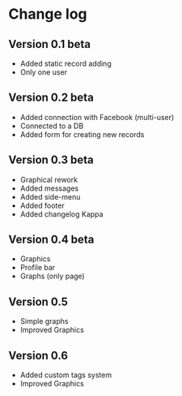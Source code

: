 Change log
==========

Version 0.1 beta
----------------
* Added static record adding
* Only one user

Version 0.2 beta
----------------
* Added connection with Facebook (multi-user)
* Connected to a DB
* Added form for creating new records

Version 0.3 beta
----------------
* Graphical rework
* Added messages
* Added side-menu
* Added footer
* Added changelog Kappa

Version 0.4 beta
----------------
* Graphics
* Profile bar
* Graphs (only page)

Version 0.5
----------------
* Simple graphs
* Improved Graphics

Version 0.6
----------------
* Added custom tags system
* Improved Graphics